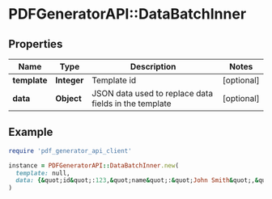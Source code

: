 # PDFGeneratorAPI::DataBatchInner

## Properties

| Name | Type | Description | Notes |
| ---- | ---- | ----------- | ----- |
| **template** | **Integer** | Template id | [optional] |
| **data** | **Object** | JSON data used to replace data fields in the template | [optional] |

## Example

```ruby
require 'pdf_generator_api_client'

instance = PDFGeneratorAPI::DataBatchInner.new(
  template: null,
  data: {&quot;id&quot;:123,&quot;name&quot;:&quot;John Smith&quot;,&quot;birthdate&quot;:&quot;2000-01-01&quot;,&quot;role&quot;:&quot;Developer&quot;}
)
```

